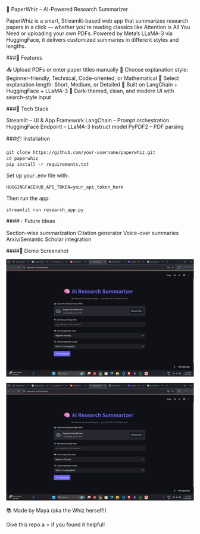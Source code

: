 🧠 PaperWhiz – AI-Powered Research Summarizer

PaperWhiz is a smart, Streamlit-based web app that summarizes research papers in a click — whether you're reading classics like Attention is All You Need or uploading your own PDFs. Powered by Meta’s LLaMA-3 via HuggingFace, it delivers customized summaries in different styles and lengths.

###🚀 Features

📤 Upload PDFs or enter paper titles manually
🎨 Choose explanation style: Beginner-friendly, Technical, Code-oriented, or Mathematical
📏 Select explanation length: Short, Medium, or Detailed
🧠 Built on LangChain + HuggingFace + LLaMA-3
🌚 Dark-themed, clean, and modern UI with search-style input

###🔧 Tech Stack

Streamlit – UI & App Framework
LangChain – Prompt orchestration
HuggingFace Endpoint – LLaMA-3 Instruct model
PyPDF2 – PDF parsing

###📦 Installation

```
git clone https://github.com/your-username/paperwhiz.git
cd paperwhiz
pip install -r requirements.txt
```

Set up your .env file with:

```
HUGGINGFACEHUB_API_TOKEN=your_api_token_here
```

Then run the app:

```
streamlit run research_app.py
```

####💡 Future Ideas

Section-wise summarization
Citation generator
Voice-over summaries
Arxiv/Semantic Scholar integration

####🤖 Demo Screenshot

![Screenshot](AI_Research_Summarizer_ss(1).png)

![Screenshot](AI_Research_Summarizer_ss(1).png)



📚 Made by Maya (aka the Whiz herself!)

Give this repo a ⭐ if you found it helpful!
